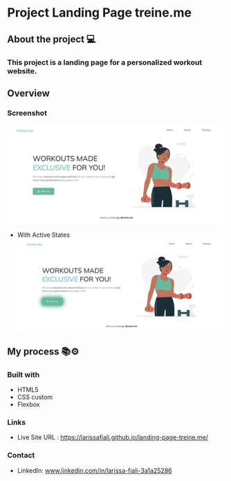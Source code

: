 # Project Landing Page treine.me
## About the project 💻
### This project is a landing page for a personalized workout website.

## Overview
### Screenshot

![alt text](image.png)

- With Active States
![alt text](image-1.png)

## My process 📚⚙️
### Built with
- HTML5
- CSS custom
- Flexbox

### Links
- Live Site URL : https://larissafiali.github.io/landing-page-treine.me/

### Contact
- LinkedIn: www.linkedin.com/in/larissa-fiali-3a1a25286
